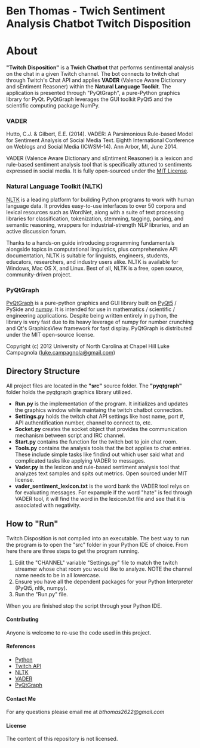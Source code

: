 Ben Thomas - Twich Sentiment Analysis Chatbot 
**Twitch Disposition**
===============================

# **About**

**"Twitch Disposition"** is a **Twich Chatbot** that performs sentimental analysis on the chat in a given Twitch channel. The bot connects to twitch chat through Twitch's Chat API and applies **VADER** (Valence Aware Dictionary and sEntiment Reasoner) within the **Natural Language Toolkit**. The application is presented through "PyQtGraph", a pure-Python graphics library for PyQt. PyQtGraph leverages the GUI toolkit PyQt5 and the scientific computing package NumPy. 

### VADER

Hutto, C.J. & Gilbert, E.E. (2014). VADER: A Parsimonious Rule-based Model for
Sentiment Analysis of Social Media Text. Eighth International Conference on
Weblogs and Social Media (ICWSM-14). Ann Arbor, MI, June 2014.

VADER (Valence Aware Dictionary and sEntiment Reasoner) is a lexicon and rule-based sentiment analysis tool that is specifically attuned to sentiments expressed in social media. It is fully open-sourced under the [MIT License](http://choosealicense.com/).

### Natural Language Toolkit (NLTK)

[NLTK](http://www.nltk.org/) is a leading platform for building Python programs to work with human language data. It provides easy-to-use interfaces to over 50 corpora and lexical resources such as WordNet, along with a suite of text processing libraries for classification, tokenization, stemming, tagging, parsing, and semantic reasoning, wrappers for industrial-strength NLP libraries, and an active discussion forum.

Thanks to a hands-on guide introducing programming fundamentals alongside topics in computational linguistics, plus comprehensive API documentation, NLTK is suitable for linguists, engineers, students, educators, researchers, and industry users alike. NLTK is available for Windows, Mac OS X, and Linux. Best of all, NLTK is a free, open source, community-driven project.

### PyQtGraph

[PyQtGraph](http://www.pyqtgraph.org/) is a pure-python graphics and GUI library built on [PyQt5](https://riverbankcomputing.com/software/pyqt/intro) / PySide and [numpy](http://www.numpy.org/). It is intended for use in mathematics / scientific / engineering applications. Despite being written entirely in python, the library is very fast due to its heavy leverage of numpy for number crunching and Qt's GraphicsView framework for fast display. PyQtGraph is distributed under the MIT open-source license. 

Copyright (c) 2012  University of North Carolina at Chapel Hill
Luke Campagnola (luke.campagnola@gmail.com)

## Directory Structure

All project files are located in the **"src"** source folder.
The **"pyqtgraph"** folder holds the pyqtgraph graphics library utilized.

* **Run.py** is the implementation of the program. It initializes and updates the graphics window while maintaing the twitch chatbot connection.  
* **Settings.py** holds the twitch chat API settings like host name, port #, API authentification number, channel to connect to, etc. 
* **Socket.py** creates the socket object that provides the communication mechanism between script and IRC channel. 
* **Start.py** contains the function for the twitch bot to join chat room. 
* **Tools.py** contains the analysis tools that the bot applies to chat entries. These include simple tasks like findind out which user said what and complicated tasks like applying VADER to messages. 
* **Vader.py** is the lexicon and rule-based sentiment analysis tool that analyzes text samples and spits out metrics. Open sourced under MIT license. 
* **vader_sentiment_lexicon.txt** is the word bank the VADER tool relys on for evaluating messages. For expample if the word "hate" is fed through VADER tool, it will find the word in the lexicon.txt file and see that it is associated with negativity. 

## How to "Run" 

Twitch Disposition is not compiled into an executable. The best way to run the program is to open the "src" folder in your Python IDE of choice. From here there are three steps to get the program running. 

1. Edit the "CHANNEL" variable "Settings.py" file to match the twitch streamer whose chat room you would like to analyze. NOTE the channel name needs to be in all lowercase. 
2. Ensure you have all the dependent packages for your Python Interpreter (PyQt5, nltk, numpy).
3. Run the "Run.py" file. 

When you are finished stop the script through your Python IDE. 

#### Contributing

Anyone is welcome to re-use the code used in this project.

#### References

* [Python](https://www.python.org/)
* [Twitch API](https://dev.twitch.tv/)
* [NLTK](http://www.nltk.org/)
* [VADER](https://github.com/cjhutto/vaderSentiment)
* [PyQtGraph](http://www.pyqtgraph.org/)

#### Contact Me

For any questions please email me at _bthomas2622@gmail.com_

#### License

The content of this repository is not licensed. 